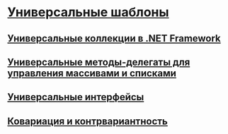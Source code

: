 # [Универсальные шаблоны](index.md)
## [Универсальные коллекции в .NET Framework](collections.md)
## [Универсальные методы-делегаты для управления массивами и списками](delegates-for-manipulating-arrays-and-lists.md)
## [Универсальные интерфейсы](interfaces.md)
## [Ковариация и контрвариантность](covariance-and-contravariance.md)
